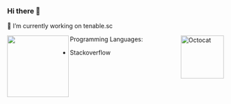 ### Hi there 👋
🔭 I’m currently working on tenable.sc

<!--
**Wakaranaiii/Wakaranaiii** is a ✨ _special_ ✨ repository because its `README.md` (this file) appears on your GitHub profile.

Here are some ideas to get you started:

- 🔭 I’m currently working on ...
- 🌱 I’m currently learning ...
- 👯 I’m looking to collaborate on ...
- 🤔 I’m looking for help with ...
- 💬 Ask me about ...
- 📫 How to reach me: ...
- 😄 Pronouns: ...
- ⚡ Fun fact: ...
-->

<img align="right" src="https://user-images.githubusercontent.com/5713670/87202985-820dcb80-c2b6-11ea-9f56-7ec461c497c3.gif" alt="Octocat" width="100">

<img align="left" src="https://www.google.com/url?sa=i&url=https%3A%2F%2Fdevforum.roblox.com%2Ft%2Fgame-design-theory-project-management-with-devops-analytics-and-pipelines-for-successful-games-and-productive-teams%2F568057&psig=AOvVaw0P4IhIiqJEspr0DEs1u1YC&ust=1634633426061000&source=images&cd=vfe&ved=0CAYQjRxqFwoTCJjm55fK0_MCFQAAAAAdAAAAABAE" alt="" width="143px">

Programming Languages:
- Stackoverflow
